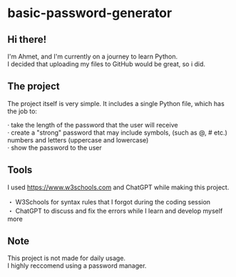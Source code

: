 # basic-password-generator

## Hi there!
I'm Ahmet, and I'm currently on a journey to learn Python.  
I decided that uploading my files to GitHub would be great, so i did.  

## The project
The project itself is very simple.
It includes a single Python file, which has the job to:  
    
· take the length of the password that the user will receive  
· create a "strong" password that may include symbols, (such as @, # etc.) numbers and letters (uppercase and lowercase)  
· show the password to the user  

## Tools
I used https://www.w3schools.com and ChatGPT while making this project.  
    
・ W3Schools for syntax rules that I forgot during the coding session  
・ ChatGPT to discuss and fix the errors while I learn and develop myself more  

## Note
This project is not made for daily usage.  
I highly reccomend using a password manager.
